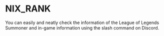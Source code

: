 # NIX_RANK
You can easily and neatly check the information of the League of Legends Summoner and in-game information using the slash command on Discord.
